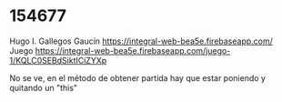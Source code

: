 # 154677
Hugo I. Gallegos Gaucín
https://integral-web-bea5e.firebaseapp.com/
Juego
https://integral-web-bea5e.firebaseapp.com/juego-1/KQLC0SEBdSiktICiZYXp

No se ve, en el método de obtener partida hay que estar poniendo y quitando un "this"
